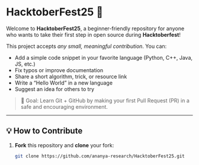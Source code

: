 # HacktoberFest25 🚀

Welcome to **HacktoberFest25**, a beginner-friendly repository for anyone who wants to take their first step in open source during **Hacktoberfest**!

This project accepts *any small, meaningful contribution*. You can:
- Add a simple code snippet in your favorite language (Python, C++, Java, JS, etc.)
- Fix typos or improve documentation
- Share a short algorithm, trick, or resource link
- Write a “Hello World” in a new language
- Suggest an idea for others to try

> 🎯 Goal: Learn Git + GitHub by making your first Pull Request (PR) in a safe and encouraging environment.

---

## 💡 How to Contribute

1. **Fork** this repository and **clone** your fork:
   ```bash
   git clone https://github.com/ananya-research/HacktoberFest25.git
